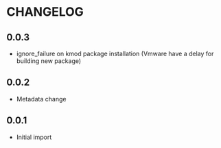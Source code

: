 # CHANGELOG

## 0.0.3

- ignore_failure on kmod package installation (Vmware have a delay for building
  new package)

## 0.0.2

- Metadata change

## 0.0.1

- Initial import
